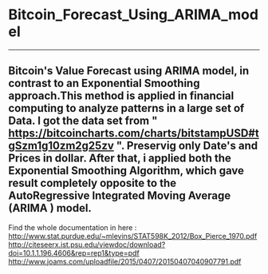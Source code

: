 # Bitcoin_Forecast_Using_ARIMA_model
---
Bitcoin's Value Forecast using ARIMA model, in contrast to an Exponential Smoothing approach.This method is applied in financial computing to analyze patterns in a large set of Data. I got the data set from " https://bitcoincharts.com/charts/bitstampUSD#tgSzm1g10zm2g25zv ". Preservig only Date's and Prices in dollar. After that, i applied both the Exponential Smoothing Algorithm, which gave result completely opposite to the AutoRegressive Integrated Moving Average (ARIMA ) model. 
---
Find the whole documentation in here : 
http://www.stat.purdue.edu/~mlevins/STAT598K_2012/Box_Pierce_1970.pdf
http://citeseerx.ist.psu.edu/viewdoc/download?doi=10.1.1.196.4606&rep=rep1&type=pdf
http://www.joams.com/uploadfile/2015/0407/20150407040907791.pdf
